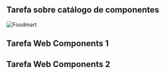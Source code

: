 ## Tarefa sobre catálogo de componentes

![Foodmart](notebook/components-01-catalog.ipynb)

## Tarefa Web Components 1
> <dcc-trigger  label="Mundo" value="Trump é contaminado por covid19" action="noticia/mundo/politica" ></dcc-trigger>
> <dcc-trigger label="Brasil P" value="Presidente é contaminado por covid19" action="noticia/brasil/politica" ></dcc-trigger>
> <dcc-trigger label="Brasil E" value="PSG VS ATALANTA" action="noticia/brasil/esporte" ></dcc-trigger>
> <dcc-trigger label="Bahia" value="Esportes estão suspensos na Bahia" action="noticia/bahia/esporte"></dcc-trigger>
> <dcc-lively-talk duration="0s" character="doctor" speech="Estou lendo: "><subscribe-dcc topic="noticia/+/politica"></subscribe-dcc></dcc-lively-talk>
> <dcc-lively-talk duration="0s" character="nurse" speech="Estou lendo:  "><subscribe-dcc topic="noticia/brasil/+"></subscribe-dcc></dcc-lively-talk>
> <dcc-lively-talk duration="0s" character="patient" speech="Estou lendo: "> <subscribe-dcc topic="noticia/#"></subscribe-dcc> </dcc-lively-talk>

## Tarefa Web Components 2
> <dcc-trigger label="Buscar Noticia" action="next/rss"></dcc-trigger>
> <dcc-rss publish="noticias/science" source="https://www.wired.com/category/science/feed"><subscribe-dcc topic="next/rss" role="step"></subscribe-dcc></dcc-rss>
> <dcc-rss publish="noticias/design" source="https://www.wired.com/category/design/feed"><subscribe-dcc topic="next/rss" role="step"></subscribe-dcc></dcc-rss>
> <dcc-aggregator publish="aggregate/science" quantity="3"><subscribe-dcc topic="noticias/science"></subscribe-dcc></dcc-aggregator>
> <dcc-lively-talk id="doctor" duration="0s" character="doctor" speech="News "><subscribe-dcc topic="aggregate/science"></subscribe-dcc></dcc-lively-talk>
> <dcc-lively-talk id="nurse" duration="0s" character="nurse" speech="News "><subscribe-dcc topic="noticias/science"></subscribe-dcc></dcc-lively-talk>
> <dcc-lively-talk id="patient" duration="0s" character="patient" speech="News "><subscribe-dcc topic="noticias/design"></subscribe-dcc></dcc-lively-talk>